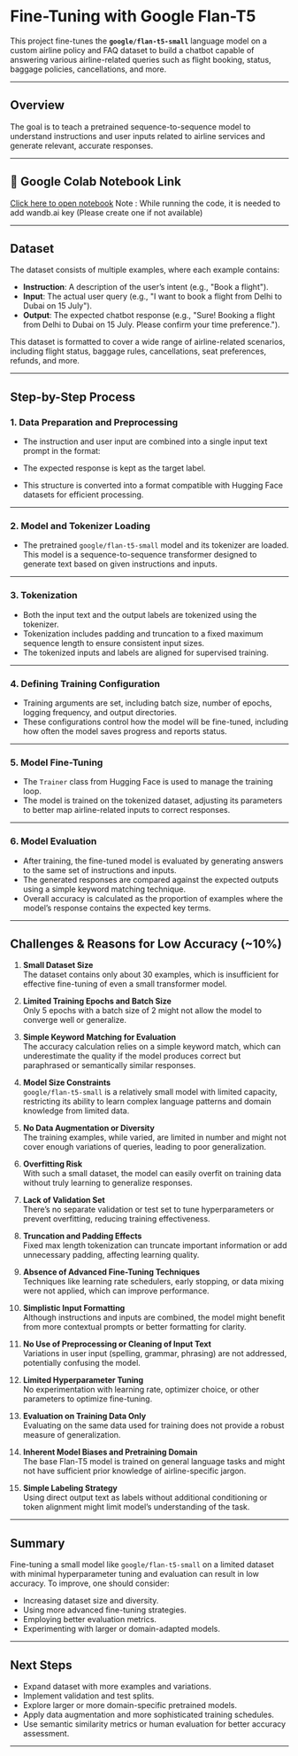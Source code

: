 # Fine-Tuning with Google Flan-T5

This project fine-tunes the **`google/flan-t5-small`** language model on a custom airline policy and FAQ dataset to build a chatbot capable of answering various airline-related queries such as flight booking, status, baggage policies, cancellations, and more.

---

## Overview

The goal is to teach a pretrained sequence-to-sequence model to understand instructions and user inputs related to airline services and generate relevant, accurate responses.

---
## 📌 Google Colab Notebook Link

[Click here to open notebook](https://colab.research.google.com/drive/1vSbJOiobMFaFeFkhbr1Dav77HKeD9qOi#scrollTo=TdaqPq0Y2JWy)
Note : While running the code, it is needed to add wandb.ai key (Please create one if not available) 

---

## Dataset

The dataset consists of multiple examples, where each example contains:

- **Instruction**: A description of the user’s intent (e.g., "Book a flight").
- **Input**: The actual user query (e.g., "I want to book a flight from Delhi to Dubai on 15 July").
- **Output**: The expected chatbot response (e.g., "Sure! Booking a flight from Delhi to Dubai on 15 July. Please confirm your time preference.").

This dataset is formatted to cover a wide range of airline-related scenarios, including flight status, baggage rules, cancellations, seat preferences, refunds, and more.

---

## Step-by-Step Process

### 1. Data Preparation and Preprocessing

- The instruction and user input are combined into a single input text prompt in the format:
  
- The expected response is kept as the target label.

- This structure is converted into a format compatible with Hugging Face datasets for efficient processing.

---

### 2. Model and Tokenizer Loading

- The pretrained `google/flan-t5-small` model and its tokenizer are loaded. This model is a sequence-to-sequence transformer designed to generate text based on given instructions and inputs.

---

### 3. Tokenization

- Both the input text and the output labels are tokenized using the tokenizer.
- Tokenization includes padding and truncation to a fixed maximum sequence length to ensure consistent input sizes.
- The tokenized inputs and labels are aligned for supervised training.

---

### 4. Defining Training Configuration

- Training arguments are set, including batch size, number of epochs, logging frequency, and output directories.
- These configurations control how the model will be fine-tuned, including how often the model saves progress and reports status.

---

### 5. Model Fine-Tuning

- The `Trainer` class from Hugging Face is used to manage the training loop.
- The model is trained on the tokenized dataset, adjusting its parameters to better map airline-related inputs to correct responses.

---

### 6. Model Evaluation

- After training, the fine-tuned model is evaluated by generating answers to the same set of instructions and inputs.
- The generated responses are compared against the expected outputs using a simple keyword matching technique.
- Overall accuracy is calculated as the proportion of examples where the model’s response contains the expected key terms.

---


## Challenges & Reasons for Low Accuracy (~10%)

1. **Small Dataset Size**  
 The dataset contains only about 30 examples, which is insufficient for effective fine-tuning of even a small transformer model.

2. **Limited Training Epochs and Batch Size**  
 Only 5 epochs with a batch size of 2 might not allow the model to converge well or generalize.

3. **Simple Keyword Matching for Evaluation**  
 The accuracy calculation relies on a simple keyword match, which can underestimate the quality if the model produces correct but paraphrased or semantically similar responses.

4. **Model Size Constraints**  
 `google/flan-t5-small` is a relatively small model with limited capacity, restricting its ability to learn complex language patterns and domain knowledge from limited data.

5. **No Data Augmentation or Diversity**  
 The training examples, while varied, are limited in number and might not cover enough variations of queries, leading to poor generalization.

6. **Overfitting Risk**  
 With such a small dataset, the model can easily overfit on training data without truly learning to generalize responses.

7. **Lack of Validation Set**  
 There’s no separate validation or test set to tune hyperparameters or prevent overfitting, reducing training effectiveness.

8. **Truncation and Padding Effects**  
 Fixed max length tokenization can truncate important information or add unnecessary padding, affecting learning quality.

9. **Absence of Advanced Fine-Tuning Techniques**  
 Techniques like learning rate schedulers, early stopping, or data mixing were not applied, which can improve performance.

10. **Simplistic Input Formatting**  
  Although instructions and inputs are combined, the model might benefit from more contextual prompts or better formatting for clarity.

11. **No Use of Preprocessing or Cleaning of Input Text**  
  Variations in user input (spelling, grammar, phrasing) are not addressed, potentially confusing the model.

12. **Limited Hyperparameter Tuning**  
  No experimentation with learning rate, optimizer choice, or other parameters to optimize fine-tuning.

13. **Evaluation on Training Data Only**  
  Evaluating on the same data used for training does not provide a robust measure of generalization.

14. **Inherent Model Biases and Pretraining Domain**  
  The base Flan-T5 model is trained on general language tasks and might not have sufficient prior knowledge of airline-specific jargon.

15. **Simple Labeling Strategy**  
  Using direct output text as labels without additional conditioning or token alignment might limit model’s understanding of the task.

---

## Summary

Fine-tuning a small model like `google/flan-t5-small` on a limited dataset with minimal hyperparameter tuning and evaluation can result in low accuracy. To improve, one should consider:

- Increasing dataset size and diversity.
- Using more advanced fine-tuning strategies.
- Employing better evaluation metrics.
- Experimenting with larger or domain-adapted models.

---

## Next Steps

- Expand dataset with more examples and variations.
- Implement validation and test splits.
- Explore larger or more domain-specific pretrained models.
- Apply data augmentation and more sophisticated training schedules.
- Use semantic similarity metrics or human evaluation for better accuracy assessment.

---
